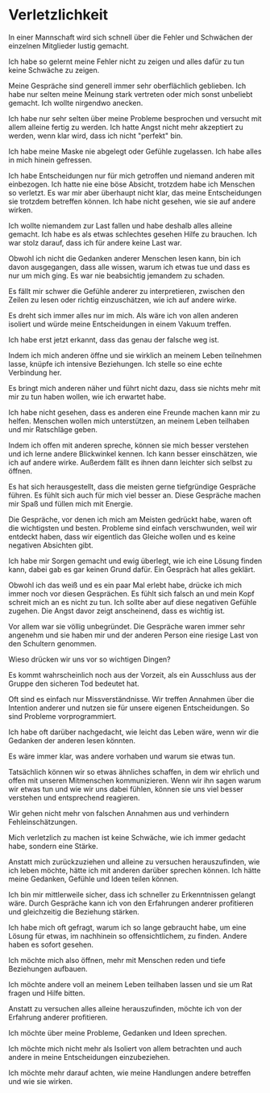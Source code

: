 # Verletzlichkeit

In einer Mannschaft wird sich schnell über die Fehler und Schwächen der einzelnen Mitglieder lustig gemacht. 

Ich habe so gelernt meine Fehler nicht zu zeigen und alles dafür zu tun keine Schwäche zu zeigen.

Meine Gespräche sind generell immer sehr oberflächlich geblieben. Ich habe nur selten meine Meinung stark vertreten oder mich sonst unbeliebt gemacht. Ich wollte nirgendwo anecken.

Ich habe nur sehr selten über meine Probleme besprochen und versucht mit allem alleine fertig zu werden. Ich hatte Angst nicht mehr akzeptiert zu werden, wenn klar wird, dass ich nicht "perfekt" bin.

Ich habe meine Maske nie abgelegt oder Gefühle zugelassen. Ich habe alles in mich hinein gefressen.

Ich habe Entscheidungen nur für mich getroffen und niemand anderen mit einbezogen. Ich hatte nie eine böse Absicht, trotzdem habe ich Menschen so verletzt. Es war mir aber überhaupt nicht klar, das meine Entscheidungen sie trotzdem betreffen können. Ich habe nicht gesehen, wie sie auf andere wirken.

Ich wollte niemandem zur Last fallen und habe deshalb alles alleine gemacht. Ich habe es als etwas schlechtes gesehen Hilfe zu brauchen. Ich war stolz darauf, dass ich für andere keine Last war.

Obwohl ich nicht die Gedanken anderer Menschen lesen kann, bin ich davon ausgegangen, dass alle wissen, warum ich etwas tue und dass es nur um mich ging. Es war nie beabsichtig jemandem zu schaden.

Es fällt mir schwer die Gefühle anderer zu interpretieren, zwischen den Zeilen zu lesen oder richtig einzuschätzen, wie ich auf andere wirke.

Es dreht sich immer alles nur im mich. Als wäre ich von allen anderen isoliert und würde meine Entscheidungen in einem Vakuum treffen.

Ich habe erst jetzt erkannt, dass das genau der falsche weg ist.

Indem ich mich anderen öffne und sie wirklich an meinem Leben teilnehmen lasse, knüpfe ich intensive Beziehungen. Ich stelle so eine echte Verbindung her.

Es bringt mich anderen näher und führt nicht dazu, dass sie nichts mehr mit mir zu tun haben wollen, wie ich erwartet habe.

Ich habe nicht gesehen, dass es anderen eine Freunde machen kann mir zu helfen. Menschen wollen mich unterstützen, an meinem Leben teilhaben und mir Ratschläge geben.

Indem ich offen mit anderen spreche, können sie mich besser verstehen und ich lerne andere Blickwinkel kennen. Ich kann besser einschätzen, wie ich auf andere wirke. Außerdem fällt es ihnen dann leichter sich selbst zu öffnen.

Es hat sich herausgestellt, dass die meisten gerne tiefgründige Gespräche führen. Es fühlt sich auch für mich viel besser an. Diese Gespräche machen mir Spaß und füllen mich mit Energie.

Die Gespräche, vor denen ich mich am Meisten gedrückt habe, waren oft die wichtigsten und besten. Probleme sind einfach verschwunden, weil wir entdeckt haben, dass wir eigentlich das Gleiche wollen und es keine negativen Absichten gibt.

Ich habe mir Sorgen gemacht und ewig überlegt, wie ich eine Lösung finden kann, dabei gab es gar keinen Grund dafür. Ein Gespräch hat alles geklärt.

Obwohl ich das weiß und es ein paar Mal erlebt habe, drücke ich mich immer noch vor diesen Gesprächen. Es fühlt sich falsch an und mein Kopf schreit mich an es nicht zu tun. Ich sollte aber auf diese negativen Gefühle zugehen. Die Angst davor zeigt anscheinend, dass es wichtig ist.

Vor allem war sie völlig unbegründet. Die Gespräche waren immer sehr angenehm und sie haben mir und der anderen Person eine riesige Last von den Schultern genommen.

Wieso drücken wir uns vor so wichtigen Dingen?

Es kommt wahrscheinlich noch aus der Vorzeit, als ein Ausschluss aus der Gruppe den sicheren Tod bedeutet hat.

Oft sind es einfach nur Missverständnisse. Wir treffen Annahmen über die Intention anderer und nutzen sie für unsere eigenen Entscheidungen. So sind Probleme vorprogrammiert.

Ich habe oft darüber nachgedacht, wie leicht das Leben wäre, wenn wir die Gedanken der anderen lesen könnten.

Es wäre immer klar, was andere vorhaben und warum sie etwas tun.

Tatsächlich können wir so etwas ähnliches schaffen, in dem wir ehrlich und offen mit unseren Mitmenschen kommunizieren. Wenn wir ihn sagen warum wir etwas tun und wie wir uns dabei fühlen, können sie uns viel besser verstehen und entsprechend reagieren.

Wir gehen nicht mehr von falschen Annahmen aus und verhindern Fehleinschätzungen.

Mich verletzlich zu machen ist keine Schwäche, wie ich immer gedacht habe, sondern eine Stärke.

Anstatt mich zurückzuziehen und alleine zu versuchen herauszufinden, wie ich leben möchte, hätte ich mit anderen darüber sprechen können. Ich hätte meine Gedanken, Gefühle und Ideen teilen können.

Ich bin mir mittlerweile sicher, dass ich schneller zu Erkenntnissen gelangt wäre. Durch Gespräche kann ich von den Erfahrungen anderer profitieren und gleichzeitig die Beziehung stärken.

Ich habe mich oft gefragt, warum ich so lange gebraucht habe, um eine Lösung für etwas, im nachhinein so offensichtlichem, zu finden. Andere haben es sofort gesehen.

Ich möchte mich also öffnen, mehr mit Menschen reden und tiefe Beziehungen aufbauen.

Ich möchte andere voll an meinem Leben teilhaben lassen und sie um Rat fragen und Hilfe bitten.

Anstatt zu versuchen alles alleine herauszufinden, möchte ich von der Erfahrung anderer profitieren.

Ich möchte über meine Probleme, Gedanken und Ideen sprechen.

Ich möchte mich nicht mehr als Isoliert von allem betrachten und auch andere in meine Entscheidungen einzubeziehen. 

Ich möchte mehr darauf achten, wie meine Handlungen andere betreffen und wie sie wirken.
